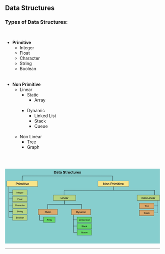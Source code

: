 ## Data Structures

### Types of Data Structures:
<br>
<ul>


<li>
<strong>Primitive</strong>
<ul>
<li>Integer</li>
<li>Float</li>
<li>Character</li>
<li>String</li>
<li>Boolean</li>
</ul>
</li>

<br>
<br>

<li>
<strong>Non Primitive</strong>
<ul>


<li>
Linear
<ul>

<li>Static
<ul> 
<li>Array</li>
</ul>
</li>

<br>

<li>Dynamic
<ul> 
<li>Linked List</li>
<li>Stack</li>
<li>Queue</li>
</ul>
</li>

</ul>
</li>


<br>


<li>
Non Linear
<ul>
<li>Tree</li>
<li>Graph</li>
</ul>
</li>

</ul>
</li>

</ul>
<br>
<br>

![types of data structures](../Assets/TypesOfDataStructures.png)

---
<br>